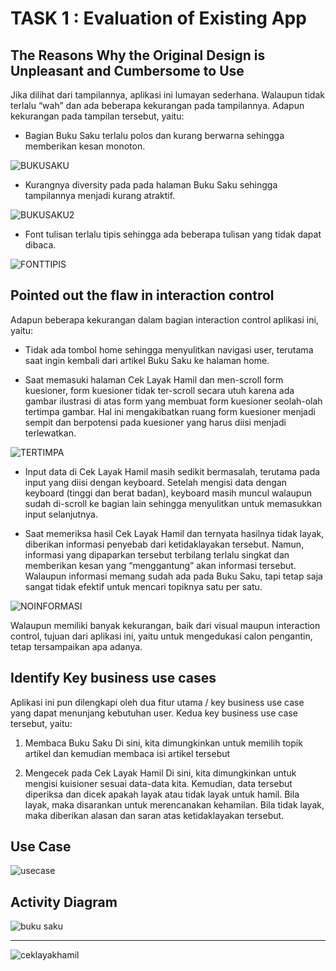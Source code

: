 # TASK 1 : Evaluation of Existing App

## The Reasons Why the Original Design is Unpleasant and Cumbersome to Use

Jika dilihat dari tampilannya, aplikasi ini lumayan sederhana. Walaupun tidak terlalu “wah” dan ada beberapa kekurangan pada tampilannya. Adapun kekurangan pada tampilan tersebut, yaitu:

* Bagian Buku Saku terlalu polos dan kurang berwarna sehingga memberikan kesan monoton.

![BUKUSAKU](https://user-images.githubusercontent.com/71898654/95751668-23972580-0cc9-11eb-8ba7-cb6478ab82f0.jpeg)

* Kurangnya diversity pada pada halaman Buku Saku sehingga tampilannya menjadi kurang atraktif.

![BUKUSAKU2](https://user-images.githubusercontent.com/71898654/95751652-209c3500-0cc9-11eb-8cc9-98db04ca89e4.jpeg)

* Font tulisan terlalu tipis sehingga ada beberapa tulisan yang tidak dapat dibaca.

![FONTTIPIS](https://user-images.githubusercontent.com/71898654/95751656-21cd6200-0cc9-11eb-86ba-f00cae242639.jpeg)

## Pointed out the flaw in interaction control

Adapun beberapa kekurangan dalam bagian interaction control aplikasi ini, yaitu:

* Tidak ada tombol home sehingga menyulitkan navigasi user, terutama saat ingin kembali dari artikel Buku Saku ke halaman home.

* Saat memasuki halaman Cek Layak Hamil dan men-scroll form kuesioner, form kuesioner tidak ter-scroll secara utuh karena ada gambar ilustrasi di atas form yang membuat form kuesioner seolah-olah tertimpa gambar. Hal ini mengakibatkan ruang form kuesioner menjadi sempit dan berpotensi pada kuesioner yang harus diisi menjadi terlewatkan.

![TERTIMPA](https://user-images.githubusercontent.com/71898654/95751665-22fe8f00-0cc9-11eb-8c6d-e62c156955af.jpeg)

* Input data di Cek Layak Hamil masih sedikit bermasalah, terutama pada input yang diisi dengan keyboard. Setelah mengisi data dengan keyboard (tinggi dan berat badan), keyboard masih muncul walaupun sudah di-scroll ke bagian lain sehingga menyulitkan untuk memasukkan input selanjutnya.

* Saat memeriksa hasil Cek Layak Hamil dan ternyata hasilnya tidak layak, diberikan informasi penyebab dari ketidaklayakan tersebut. Namun, informasi yang dipaparkan tersebut terbilang terlalu singkat dan memberikan kesan yang “menggantung” akan informasi tersebut. Walaupun informasi memang sudah ada pada Buku Saku, tapi tetap saja sangat tidak efektif untuk mencari topiknya satu per satu.

![NOINFORMASI](https://user-images.githubusercontent.com/71898654/95751660-2265f880-0cc9-11eb-896b-40dd5082519a.jpeg)

Walaupun memiliki banyak kekurangan, baik dari visual maupun interaction control, tujuan dari aplikasi ini, yaitu untuk mengedukasi calon pengantin, tetap tersampaikan apa adanya.

## Identify Key business use cases
Aplikasi ini pun dilengkapi oleh dua fitur utama / key business use case yang dapat menunjang kebutuhan user. Kedua key business use case tersebut, yaitu:
1. Membaca Buku Saku
Di sini, kita dimungkinkan untuk memilih topik artikel dan kemudian membaca isi artikel tersebut
 
2. Mengecek pada Cek Layak Hamil
Di sini, kita dimungkinkan untuk mengisi kuisioner sesuai data-data kita. Kemudian, data tersebut diperiksa dan dicek apakah layak atau tidak layak untuk hamil. Bila layak, maka disarankan untuk merencanakan kehamilan. Bila tidak layak, maka diberikan alasan dan saran atas ketidaklayakan tersebut.

## Use Case
![usecase](https://user-images.githubusercontent.com/71898654/95773567-eb9fda80-0ce8-11eb-8e19-66d4912e60f1.jpg)


## Activity Diagram
![buku saku](https://user-images.githubusercontent.com/71898654/95773573-ed699e00-0ce8-11eb-99ad-9bc28fdf003b.jpg)
- - - -
![ceklayakhamil](https://user-images.githubusercontent.com/71898654/95773575-ee023480-0ce8-11eb-9b8c-1a6384a56dd2.jpg)

